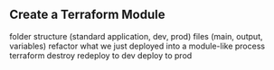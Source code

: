 ## Create a Terraform Module

folder structure (standard application, dev, prod)
files (main, output, variables)
refactor what we just deployed into a module-like process
terraform destroy
redeploy to dev
deploy to prod